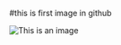 #this is first image in github

![This is an image](https://myoctocat.com/assets/images/base-octocat.svg)

